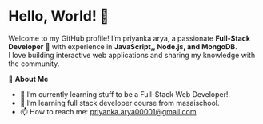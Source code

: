  # Hello, World! 👋  
 Welcome to my GitHub profile! I’m priyanka arya,  a passionate **Full-Stack Developer** 🚀 with experience in **JavaScript,, Node.js, and MongoDB**.  
I love building interactive web applications and sharing my knowledge with the community.


🚀 **About Me**  
- 🔭 I’m currently learning stuff to be a Full-Stack Web Developer!.  
- 🌱 I’m learning full stack developer course from masaischool.  
- 📫 How to reach me: priyanka.arya00001@gmail.com 
